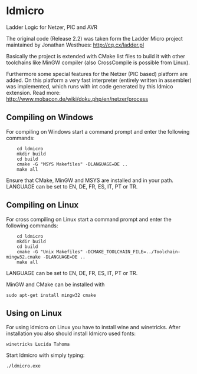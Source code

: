 ldmicro
=======

Ladder Logic for Netzer, PIC and AVR

The original code (Release 2.2) was taken form the Ladder Micro project maintained by Jonathan Westhues: http://cq.cx/ladder.pl

Basically the project is extended with CMake list files to build it with other toolchains like MinGW compiler (also CrossCompile is possible from Linux).

Furthermore some special features for the Netzer (PIC based) platform are added. On this platform a very fast  interpreter (entirely written in assembler) was implemented, which runs with int code generated by this ldmico extension. Read more: http://www.mobacon.de/wiki/doku.php/en/netzer/process


Compiling on Windows
--------------------

For compiling on Windows start a command prompt and enter the following commands:

```
    cd ldmicro
    mkdir build
    cd build
    cmake -G "MSYS Makefiles" -DLANGUAGE=DE ..
    make all
```

Ensure that CMake, MinGW and MSYS are installed and in your path.
LANGUAGE can be set to EN, DE, FR, ES, IT, PT or TR.


Compiling on Linux
------------------

For cross compiling on Linux start a command prompt and enter the following commands:

```
    cd ldmicro
    mkdir build
    cd build
    cmake -G "Unix Makefiles" -DCMAKE_TOOLCHAIN_FILE=../Toolchain-mingw32.cmake -DLANGUAGE=DE ..
    make all
```

LANGUAGE can be set to EN, DE, FR, ES, IT, PT or TR.

MinGW and CMake can be installed with 

    sudo apt-get install mingw32 cmake
    
 
Using on Linux
--------------

For using ldmicro on Linux you have to install wine and winetricks.
After installation you also should install ldmicro used fonts:

    winetricks Lucida Tahoma

Start ldmicro with simply typing:

    ./ldmicro.exe



